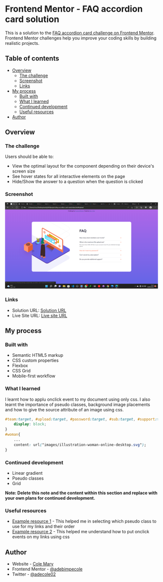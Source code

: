 # Frontend Mentor - FAQ accordion card solution

This is a solution to the [FAQ accordion card challenge on Frontend Mentor](https://www.frontendmentor.io/challenges/faq-accordion-card-XlyjD0Oam). Frontend Mentor challenges help you improve your coding skills by building realistic projects. 

## Table of contents

- [Overview](#overview)
  - [The challenge](#the-challenge)
  - [Screenshot](#screenshot)
  - [Links](#links)
- [My process](#my-process)
  - [Built with](#built-with)
  - [What I learned](#what-i-learned)
  - [Continued development](#continued-development)
  - [Useful resources](#useful-resources)
- [Author](#author)

## Overview

### The challenge

Users should be able to:

- View the optimal layout for the component depending on their device's screen size
- See hover states for all interactive elements on the page
- Hide/Show the answer to a question when the question is clicked

### Screenshot

![](images/screenshot.png)

### Links

- Solution URL: [Solution URL](https://your-solution-url.com)
- Live Site URL: [Live site URL](https://shiny-arithmetic-8ad2bf.netlify.app/)

## My process

### Built with

- Semantic HTML5 markup
- CSS custom properties
- Flexbox
- CSS Grid
- Mobile-first workflow

### What I learned

I learnt how to applu onclick event to my document using only css. I also learnt the importance of pseudo classes, background image placements and how to give the source attribute of an image using css.


```css
#team:target, #upload:target, #password:target, #sub:target, #support:target{
    display: block;
}
#woman{
    ...
    content: url("images/illustration-woman-online-desktop.svg");
}
```

### Continued development
- Linear gradient
- Pseudo classes
- Grid

**Note: Delete this note and the content within this section and replace with your own plans for continued development.**

### Useful resources

- [Example resource 1](https://www.w3schools.com/css/css_pseudo_classes.asp) - This helped me in selecting which pseudo class to use for my links and their order
- [Example resource 2](https://www.delftstack.com/howto/css/css-onclick/) - This helped me understand how to put onclick events on my links using css

## Author

- Website - [Cole Mary](https://shiny-arithmetic-8ad2bf.netlify.app/)
- Frontend Mentor - [@adebimpecole](https://www.frontendmentor.io/profile/adebimpecole)
- Twitter - [@adecole02](https://twitter.com/adecole02)


